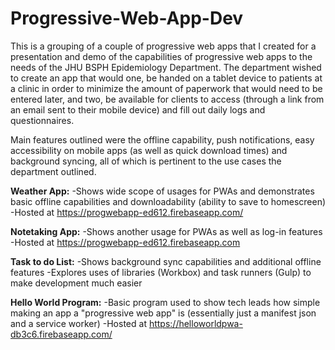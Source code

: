 # Progressive-Web-App-Dev

This is a grouping of a couple of progressive web apps that I created for a presentation and demo of the capabilities of progressive web apps to the needs of the JHU BSPH Epidemiology Department. The department wished to create an app that would one, be handed on a tablet device to patients at a clinic in order to minimize the amount of paperwork that would need to be entered later, and two, be available for clients to access (through a link from an email sent to their mobile device) and fill out daily logs and questionnaires. 

Main features outlined were the offline capability, push notifications, easy accessibility on mobile apps (as well as quick download times) and background syncing, all of which is pertinent to the use cases the department outlined.

 **Weather App:**
    -Shows wide scope of usages for PWAs and demonstrates basic offline capabilities and downloadability (ability to save to homescreen)
    -Hosted at https://progwebapp-ed612.firebaseapp.com/
 
 **Notetaking App:**
    -Shows another usage for PWAs as well as log-in features
    -Hosted at https://progwebapp-ed612.firebaseapp.com
 
 **Task to do List:**
    -Shows background sync capabilities and additional offline features
    -Explores uses of libraries (Workbox) and task runners (Gulp) to make development much easier
    
 **Hello World Program:**
    -Basic program used to show tech leads how simple making an app a "progressive web app" is (essentially just a manifest       json and a service worker)
    -Hosted at https://helloworldpwa-db3c6.firebaseapp.com/
